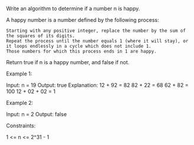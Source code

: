 Write an algorithm to determine if a number n is happy.

A happy number is a number defined by the following process:

    Starting with any positive integer, replace the number by the sum of the squares of its digits.
    Repeat the process until the number equals 1 (where it will stay), or it loops endlessly in a cycle which does not include 1.
    Those numbers for which this process ends in 1 are happy.

Return true if n is a happy number, and false if not.

 

Example 1:

Input: n = 19
Output: true
Explanation:
12 + 92 = 82
82 + 22 = 68
62 + 82 = 100
12 + 02 + 02 = 1

Example 2:

Input: n = 2
Output: false

 

Constraints:

  1 <= n <= 2^31 - 1

